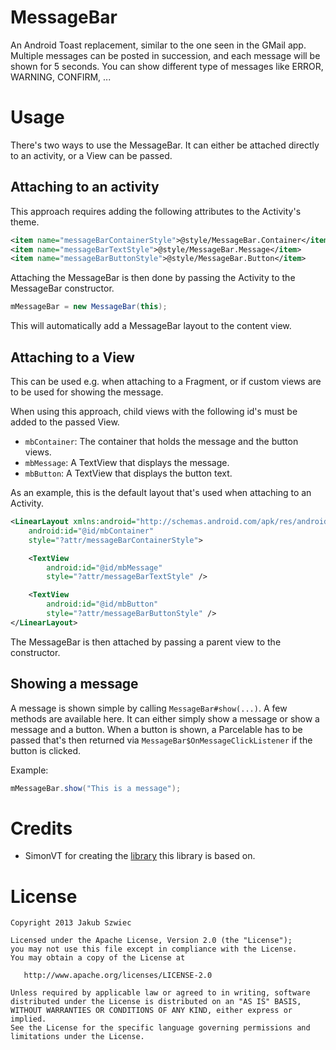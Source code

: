 MessageBar
==========

An Android Toast replacement, similar to the one seen in the GMail app.
Multiple messages can be posted in succession, and each message will be
shown for 5 seconds. You can show different type of messages like ERROR, WARNING, CONFIRM, ...


Usage
=====

There's two ways to use the MessageBar. It can either be attached directly
to an activity, or a View can be passed.

Attaching to an activity
------------------------

This approach requires adding the following attributes to the Activity's theme.

```xml
<item name="messageBarContainerStyle">@style/MessageBar.Container</item>
<item name="messageBarTextStyle">@style/MessageBar.Message</item>
<item name="messageBarButtonStyle">@style/MessageBar.Button</item>
```

Attaching the MessageBar is then done by passing the Activity to the
MessageBar constructor.

```java
mMessageBar = new MessageBar(this);
```

This will automatically add a MessageBar layout to the content view.

Attaching to a View
-------------------

This can be used e.g. when attaching to a Fragment, or if custom views
are to be used for showing the message.

When using this approach, child views with the following id's must be added
to the passed View.

 * `mbContainer`: The container that holds the message and the button views.
 * `mbMessage`: A TextView that displays the message.
 * `mbButton`: A TextView that displays the button text.

As an example, this is the default layout that's used when attaching to an Activity.

```xml
<LinearLayout xmlns:android="http://schemas.android.com/apk/res/android"
    android:id="@id/mbContainer"
    style="?attr/messageBarContainerStyle">

    <TextView
        android:id="@id/mbMessage"
        style="?attr/messageBarTextStyle" />

    <TextView
        android:id="@id/mbButton"
        style="?attr/messageBarButtonStyle" />
</LinearLayout>
```

The MessageBar is then attached by passing a parent view to the constructor.

Showing a message
-----------------

A message is shown simple by calling `MessageBar#show(...)`. A few methods are
available here. It can either simply show a message or show a message and a
button. When a button is shown, a Parcelable has to be passed that's then returned
via `MessageBar$OnMessageClickListener` if the button is clicked.

Example:
```java
mMessageBar.show("This is a message");
```


Credits
=======

 * SimonVT for creating the [library][1] this library is based on.


License
=======

    Copyright 2013 Jakub Szwiec

    Licensed under the Apache License, Version 2.0 (the "License");
    you may not use this file except in compliance with the License.
    You may obtain a copy of the License at

       http://www.apache.org/licenses/LICENSE-2.0

    Unless required by applicable law or agreed to in writing, software
    distributed under the License is distributed on an "AS IS" BASIS,
    WITHOUT WARRANTIES OR CONDITIONS OF ANY KIND, either express or implied.
    See the License for the specific language governing permissions and
    limitations under the License.




 [1]: https://github.com/SimonVT/MessageBar
